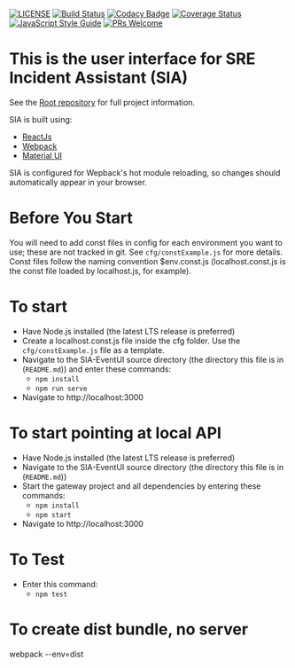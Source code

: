 [![LICENSE](https://img.shields.io/badge/license-MIT-blue.svg)](https://github.com/Azure/Sia-EventUI/blob/master/LICENSE)
[![Build Status](https://travis-ci.org/Azure/Sia-EventUI.svg?branch=master)](https://travis-ci.org/Azure/Sia-EventUI)
[![Codacy Badge](https://api.codacy.com/project/badge/Grade/10fae239209f4123b8277ef78fbcd195)](https://www.codacy.com/app/SIA/Azure-Sia-EventUI?utm_source=github.com&amp;utm_medium=referral&amp;utm_content=Azure/Sia-EventUI&amp;utm_campaign=Badge_Grade)
[![Coverage Status](https://coveralls.io/repos/github/Azure/Sia-EventUI/badge.svg?branch=master)](https://coveralls.io/github/Azure/Sia-EventUI?branch=master)
[![JavaScript Style Guide](https://img.shields.io/badge/code_style-standard-brightgreen.svg)](https://standardjs.com)
[![PRs Welcome](https://img.shields.io/badge/PRs-welcome-brightgreen.svg)](https://github.com/Azure/Sia-Root/blob/master/HOWTOCONTRIBUTE.md)

# This is the user interface for SRE Incident Assistant (SIA)
See the [Root repository](https://github.com/azure/Sia-Root) for full project information.

SIA is built using:
+ [ReactJs](https://facebook.github.io/react/)
+ [Webpack](https://webpack.js.org/)
+ [Material UI](http://www.material-ui.com/)

SIA is configured for Wepback's hot module reloading, so changes should automatically appear in your browser.

# Before You Start
You will need to add const files in config for each environment you want to use; these are not tracked in git. See <code>cfg/constExample.js</code> for more details. Const files follow the naming convention $env.const.js (localhost.const.js is the const file loaded by localhost.js, for example).

# To start
+ Have Node.js installed (the latest LTS release is preferred)
+ Create a localhost.const.js file inside the cfg folder. Use the <code>cfg/constExample.js</code> file as a template.
+ Navigate to the SIA-EventUI source directory (the directory this file is in (<code>README.md</code>)) and enter these commands:
    + `npm install`
    + `npm run serve`
+ Navigate to http://localhost:3000

# To start pointing at local API
+ Have Node.js installed (the latest LTS release is preferred)
+ Navigate to the SIA-EventUI source directory (the directory this file is in (<code>README.md</code>))
+ Start the gateway project and all dependencies by entering these commands:
    + `npm install`
    + `npm start`
+ Navigate to http://localhost:3000

# To Test
+ Enter this command:
    + `npm test`

# To create dist bundle, no server
webpack --env=dist
